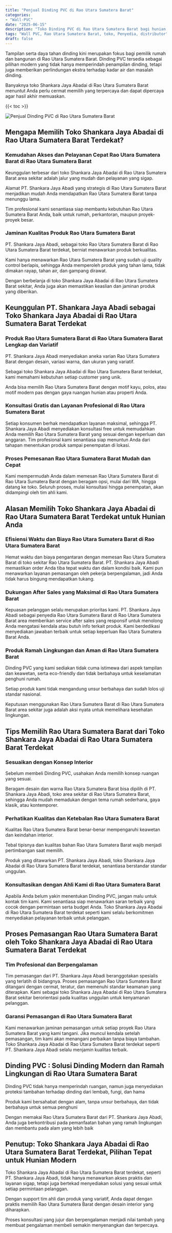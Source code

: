 ```yaml
---
title: "Penjual Dinding PVC di Rao Utara Sumatera Barat"
categories: 
- "Wall-PVC"
date: "2025-06-15"
description: "Toko Dinding PVC di Rao Utara Sumatera Barat bagi hunian, perkantoran, serta ritel. Material berkualitas, pilihan motif, warna menarik, beserta layanan penempatan oleh tim berpengalaman dan garansi resmi!|Layanan distribusi Dinding PVC di Rao Utara Sumatera Barat untuk keperluan rumah, kantor, atau toko, beserta material unggulan dan penempatan oleh teknisi berpengalaman dan garansi resmi.|Pilihan Dinding PVC di Rao Utara Sumatera Barat yang terpercaya bagi hunian, kantor, serta toko, bersama panel unggulan dan penempatan dikerjakan oleh tenaga ahli berpengalaman dan garansi resmi.|Penjualan Dinding PVC di Rao Utara Sumatera Barat untuk rumah, office, serta toko, beserta material unggulan dan pemasangan oleh tenaga ahli profesional, disertai beserta kepastian resmi.}"
tags: "Wall PVC, Rao Utara Sumatera Barat, toko, Penyedia, distributor"
draft: false
---
```


Tampilan serta daya tahan dinding kini merupakan fokus bagi pemilik rumah dan bangunan di Rao Utara Sumatera Barat.  Dinding PVC  tersedia sebagai pilihan modern yang tidak hanya memperindah penampilan dinding, tetapi juga memberikan perlindungan ekstra terhadap kadar air dan masalah dinding.

Banyaknya toko Shankara Jaya Abadai di Rao Utara Sumatera Barat menuntut Anda perlu cermat memilih yang terpercaya dan dapat dipercaya agar hasil akhir memuaskan.

{{< toc >}}

![Penjual Dinding PVC di Rao Utara Sumatera Barat](/images/Wall-PVC/Penjual-Dinding-PVC-di-Rao-Utara-Sumatera-Barat.png)


## Mengapa Memilih Toko Shankara Jaya Abadai di Rao Utara Sumatera Barat Terdekat?

### Kemudahan Akses dan Pelayanan Cepat Rao Utara Sumatera Barat di Rao Utara Sumatera Barat

Keunggulan terbesar dari toko Shankara Jaya Abadai di Rao Utara Sumatera Barat area sekitar adalah jalur yang mudah dan pelayanan yang sigap.

Alamat PT. Shankara Jaya Abadi yang strategis di Rao Utara Sumatera Barat menjadikan mudah Anda mendapatkan Rao Utara Sumatera Barat tanpa menunggu lama.

Tim profesional kami senantiasa siap membantu kebutuhan Rao Utara Sumatera Barat Anda, baik untuk rumah, perkantoran, maupun proyek-proyek besar.

### Jaminan Kualitas Produk Rao Utara Sumatera Barat

PT. Shankara Jaya Abadi, sebagai toko Rao Utara Sumatera Barat di Rao Utara Sumatera Barat terdekat, berniat menawarkan produk berkualitas.

Kami hanya menawarkan Rao Utara Sumatera Barat yang sudah uji quality control berlapis, sehingga Anda memperoleh produk yang tahan lama, tidak dimakan rayap, tahan air, dan gampang dirawat.

Dengan berbelanja di toko Shankara Jaya Abadai di Rao Utara Sumatera Barat sekitar, Anda juga akan memastikan keaslian dan jaminan produk yang diberikan.

## Keunggulan PT. Shankara Jaya Abadi sebagai Toko Shankara Jaya Abadai di Rao Utara Sumatera Barat Terdekat

### Produk Rao Utara Sumatera Barat di Rao Utara Sumatera Barat Lengkap dan Variatif

PT. Shankara Jaya Abadi menyediakan aneka varian Rao Utara Sumatera Barat dengan desain, variasi warna, dan ukuran yang variatif.

Sebagai toko Shankara Jaya Abadai di Rao Utara Sumatera Barat terdekat, kami memahami kebutuhan setiap customer yang unik.

Anda bisa memilih Rao Utara Sumatera Barat dengan motif kayu, polos, atau motif modern pas dengan gaya ruangan hunian atau properti Anda.

### Konsultasi Gratis dan Layanan Profesional di Rao Utara Sumatera Barat

Setiap konsumen berhak mendapatkan layanan maksimal, sehingga PT. Shankara Jaya Abadi menyediakan konsultasi free untuk memudahkan Anda memilih Rao Utara Sumatera Barat yang sesuai dengan keperluan dan anggaran. Tim profesional kami senantiasa siap menuntun Anda dari tahapan menentukan produk sampai penempatan di lokasi.

### Proses Pemesanan Rao Utara Sumatera Barat Mudah dan Cepat

Kami mempermudah Anda dalam memesan Rao Utara Sumatera Barat di Rao Utara Sumatera Barat dengan beragam opsi, mulai dari WA, hingga datang ke toko. Seluruh proses, mulai konsultasi hingga penempatan, akan didampingi oleh tim ahli kami.

## Alasan Memilih Toko Shankara Jaya Abadai di Rao Utara Sumatera Barat Terdekat untuk Hunian Anda

### Efisiensi Waktu dan Biaya Rao Utara Sumatera Barat di Rao Utara Sumatera Barat

Hemat waktu dan biaya pengantaran dengan memesan Rao Utara Sumatera Barat di toko sekitar Rao Utara Sumatera Barat. PT. Shankara Jaya Abadi memastikan order Anda tiba tepat waktu dan dalam kondisi baik. Kami pun menawarkan layanan pemasangan oleh pekerja berpengalaman, jadi Anda tidak harus bingung mendapatkan tukang.

### Dukungan After Sales yang Maksimal di Rao Utara Sumatera Barat

Kepuasan pelanggan selalu merupakan prioritas kami. PT. Shankara Jaya Abadi sebagai penyedia Rao Utara Sumatera Barat di Rao Utara Sumatera Barat area memberikan service after sales yang responsif untuk menolong Anda mengatasi kendala atau butuh info terkait produk. Kami berdedikasi menyediakan jawaban terbaik untuk setiap keperluan Rao Utara Sumatera Barat Anda.

### Produk Ramah Lingkungan dan Aman di Rao Utara Sumatera Barat

 Dinding PVC  yang kami sediakan tidak cuma istimewa dari aspek tampilan dan keawetan, serta eco-friendly dan tidak berbahaya untuk keselamatan penghuni rumah.

Setiap produk kami tidak mengandung unsur berbahaya dan sudah lolos uji standar nasional.

Keputusan menggunakan Rao Utara Sumatera Barat di Rao Utara Sumatera Barat area sekitar juga adalah aksi nyata untuk memelihara kesehatan lingkungan.

## Tips Memilih Rao Utara Sumatera Barat dari Toko Shankara Jaya Abadai di Rao Utara Sumatera Barat Terdekat

### Sesuaikan dengan Konsep Interior 

Sebelum membeli Dinding PVC, usahakan Anda memilih konsep ruangan yang sesuai.

Beragam desain dan warna Rao Utara Sumatera Barat bisa dipilih di PT. Shankara Jaya Abadi, toko area sekitar di Rao Utara Sumatera Barat, sehingga Anda mudah memadukan dengan tema rumah sederhana, gaya klasik, atau kontemporer.

### Perhatikan Kualitas dan Ketebalan Rao Utara Sumatera Barat

Kualitas Rao Utara Sumatera Barat benar-benar mempengaruhi keawetan dan keindahan interior.

Tebal tipisnya dan kualitas bahan Rao Utara Sumatera Barat wajib menjadi pertimbangan saat memilih.

Produk yang ditawarkan PT. Shankara Jaya Abadi, toko Shankara Jaya Abadai di Rao Utara Sumatera Barat terdekat, senantiasa berstandar standar unggulan.

### Konsultasikan dengan Ahli Kami di Rao Utara Sumatera Barat

Apabila Anda belum yakin menentukan Dinding PVC, jangan malu untuk kontak tim kami. Kami senantiasa siap menawarkan saran terbaik yang cocok dengan permintaan serta budget Anda. Toko Shankara Jaya Abadai di Rao Utara Sumatera Barat terdekat seperti kami selalu berkomitmen menyediakan pelayanan terbaik untuk pelanggan.

## Proses Pemasangan Rao Utara Sumatera Barat oleh Toko Shankara Jaya Abadai di Rao Utara Sumatera Barat Terdekat

### Tim Profesional dan Berpengalaman

Tim pemasangan dari PT. Shankara Jaya Abadi beranggotakan spesialis yang terlatih di bidangnya. Proses pemasangan Rao Utara Sumatera Barat ditangani dengan cermat, teratur, dan memenuhi standar keamanan yang diterapkan. Kami sebagai toko Shankara Jaya Abadai di Rao Utara Sumatera Barat sekitar berorientasi pada kualitas unggulan untuk kenyamanan pelanggan.

### Garansi Pemasangan di Rao Utara Sumatera Barat

Kami menawarkan jaminan pemasangan untuk setiap proyek Rao Utara Sumatera Barat yang kami tangani. Jika muncul kendala setelah pemasangan, tim kami akan menangani perbaikan tanpa biaya tambahan. Toko Shankara Jaya Abadai di Rao Utara Sumatera Barat terdekat seperti PT. Shankara Jaya Abadi selalu menjamin kualitas terbaik.

##  Dinding PVC : Solusi Dinding Modern dan Ramah Lingkungan di Rao Utara Sumatera Barat

 Dinding PVC  tidak hanya memperindah ruangan, namun juga menyediakan proteksi tambahan terhadap dinding dari lembab, fungi, dan hama

Produk kami bersahabat dengan alam, tanpa unsur berbahaya, dan tidak berbahaya untuk semua penghuni

Dengan memakai Rao Utara Sumatera Barat dari PT. Shankara Jaya Abadi, Anda juga berkontribusi pada pemanfaatan bahan yang ramah lingkungan dan membantu pada alam yang lebih baik

## Penutup: Toko Shankara Jaya Abadai di Rao Utara Sumatera Barat Terdekat, Pilihan Tepat untuk Hunian Modern

Toko Shankara Jaya Abadai di Rao Utara Sumatera Barat terdekat, seperti PT. Shankara Jaya Abadi, tidak hanya menawarkan akses praktis dan layanan sigap, tetapi juga bertekad menyediakan solusi yang sesuai untuk setiap permintaan pelanggan.

Dengan support tim ahli dan produk yang variatif, Anda dapat dengan praktis memilih Rao Utara Sumatera Barat dengan desain interior yang diharapkan.

Proses konsultasi yang jujur dan berpengalaman menjadi nilai tambah yang membuat pengalaman membeli semakin menyenangkan dan terpercaya.